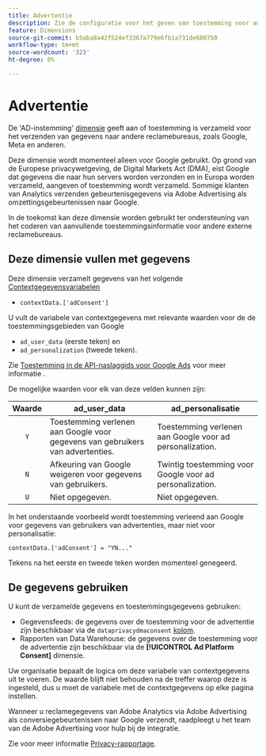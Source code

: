 ```yaml
---
title: Advertentie
description: Zie de configuratie voor het geven van toestemming voor advertenties voor derden en providers.
feature: Dimensions
source-git-commit: b5aba8a42f524ef3367a779e6fb1a731de680750
workflow-type: tm+mt
source-wordcount: '323'
ht-degree: 0%

---
```


# Advertentie

De &#39;AD-instemming&#39; [dimensie](overview.md) geeft aan of toestemming is verzameld voor het verzenden van gegevens naar andere reclamebureaus, zoals Google, Meta en anderen.

Deze dimensie wordt momenteel alleen voor Google gebruikt. Op grond van de Europese privacywetgeving, de Digital Markets Act (DMA), eist Google dat gegevens die naar hun servers worden verzonden en in Europa worden verzameld, aangeven of toestemming wordt verzameld. Sommige klanten van Analytics verzenden gebeurtenisgegevens via Adobe Advertising als omzettingsgebeurtenissen naar Google.

In de toekomst kan deze dimensie worden gebruikt ter ondersteuning van het coderen van aanvullende toestemmingsinformatie voor andere externe reclamebureaus.

## Deze dimensie vullen met gegevens

Deze dimensie verzamelt gegevens van het volgende [Contextgegevensvariabelen](/help/implement/vars/page-vars/contextdata.md)

* `contextData.['adConsent']`

U vult de variabele van contextgegevens met relevante waarden voor de de toestemmingsgebieden van Google

* `ad_user_data` (eerste teken) en
* `ad_personalization` (tweede teken).

Zie [Toestemming in de API-naslaggids voor Google Ads](https://developers.google.com/google-ads/api/reference/rpc/v15/Consent) voor meer informatie .

De mogelijke waarden voor elk van deze velden kunnen zijn:

| Waarde | ad_user_data | ad_personalisatie |
|:-:|---|---|
| `Y` | Toestemming verlenen aan Google voor gegevens van gebruikers van advertenties. | Toestemming verlenen aan Google voor ad personalization. |
| `N` | Afkeuring van Google weigeren voor gegevens van gebruikers. | Twintig toestemming voor Google voor ad personalization. |
| `U` | Niet opgegeven. | Niet opgegeven. |

In het onderstaande voorbeeld wordt toestemming verleend aan Google voor gegevens van gebruikers van advertenties, maar niet voor personalisatie:

```
contextData.['adConsent'] = "YN..."
```

Tekens na het eerste en tweede teken worden momenteel genegeerd.

## De gegevens gebruiken

U kunt de verzamelde gegevens en toestemmingsgegevens gebruiken:

* Gegevensfeeds: de gegevens over de toestemming voor de advertentie zijn beschikbaar via de `dataprivacydmaconsent` [kolom](/help/export/analytics-data-feed/c-df-contents/datafeeds-reference.md).
* Rapporten van Data Warehouse: de gegevens over de toestemming voor de advertentie zijn beschikbaar via de **[!UICONTROL Ad Platform Consent]** dimensie.


Uw organisatie bepaalt de logica om deze variabele van contextgegevens uit te voeren. De waarde blijft niet behouden na de treffer waarop deze is ingesteld, dus u moet de variabele met de contextgegevens op elke pagina instellen.

Wanneer u reclamegegevens van Adobe Analytics via Adobe Advertising als conversiegebeurtenissen naar Google verzendt, raadpleegt u het team van de Adobe Advertising voor hulp bij de integratie.

Zie voor meer informatie [Privacy-rapportage](/help/admin/admin/c-manage-report-suites/c-edit-report-suites/privacy-reporting.md).
